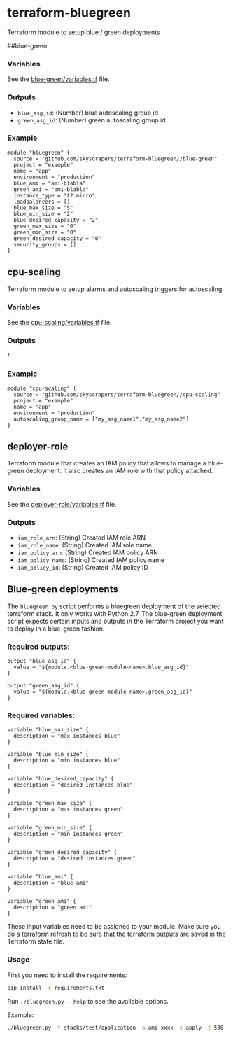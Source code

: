 # terraform-bluegreen
Terraform module to setup blue / green deployments

##blue-green

### Variables

See the [blue-green/variables.tf](blue-green/variables.tf) file.

### Outputs

* `blue_asg_id`: (Number) blue autoscaling group id
* `green_asg_id`: (Number) green autoscaling group id

### Example

```
module "bluegreen" {
  source = "github.com/skyscrapers/terraform-bluegreen//blue-green"
  project = "example"
  name = "app"
  environment = "production"
  blue_ami = "ami-blabla"
  green_ami = "ami-blabla"
  instance_type = "t2.micro"
  loadbalancers = []
  blue_max_size = "5"
  blue_min_size = "2"
  blue_desired_capacity = "2"
  green_max_size = "0"
  green_min_size = "0"
  green_desired_capacity = "0"
  security_groups = []
}
```

## cpu-scaling
Terraform module to setup alarms and autoscaling triggers for autoscaling

### Variables

See the [cpu-scaling/variables.tf](cpu-scaling/variables.tf) file.

### Outputs
/

### Example

```
module "cpu-scaling" {
  source = "github.com/skyscrapers/terraform-bluegreen//cpu-scaling"
  project = "example"
  name = "app"
  environment = "production"
  autoscaling_group_name = ["my_asg_name1","my_asg_name2"]
}
```

## deployer-role

Terraform module that creates an IAM policy that allows to manage a blue-green deployment. It also creates an IAM role with that policy attached.

### Variables

See the [deployer-role/variables.tf](deployer-role/variables.tf) file.

### Outputs

* `iam_role_arn`: (String) Created IAM role ARN
* `iam_role_name`: (String) Created IAM role name
* `iam_policy_arn`: (String) Created IAM policy ARN
* `iam_policy_name`: (String) Created IAM policy name
* `iam_policy_id`: (String) Created IAM policy ID

## Blue-green deployments

The `bluegreen.py` script performs a bluegreen deployment of the selected terraform stack. It only works with Python 2.7.
The blue-green deployment script expects certain inputs and outputs in the Terraform project you want to deploy in a blue-green fashion.

### Required outputs:
```
output "blue_asg_id" {
  value = "${module.<blue-green-module-name>.blue_asg_id}"
}

output "green_asg_id" {
  value = "${module.<blue-green-module-name>.green_asg_id}"
}
```
### Required variables:
```
variable "blue_max_size" {
  description = "max instances blue"
}

variable "blue_min_size" {
  description = "min instances blue"
}

variable "blue_desired_capacity" {
  description = "desired instances blue"
}

variable "green_max_size" {
  description = "max instances green"
}

variable "green_min_size" {
  description = "min instances green"
}

variable "green_desired_capacity" {
  description = "desired instances green"
}

variable "blue_ami" {
  description = "blue ami"
}

variable "green_ami" {
  description = "green ami"
}
```

These input variables need to be assigned to your module. Make sure you do a terraform refresh to be sure that the terraform outputs are saved in the Terraform state file.

### Usage

First you need to install the requirements:

```sh
pip install -r requirements.txt
```

Run `./bluegreen.py --help` to see the available options.

Example:

```sh
./bluegreen.py -f stacks/test/application -a ami-xxxx -c apply -t 500
```
